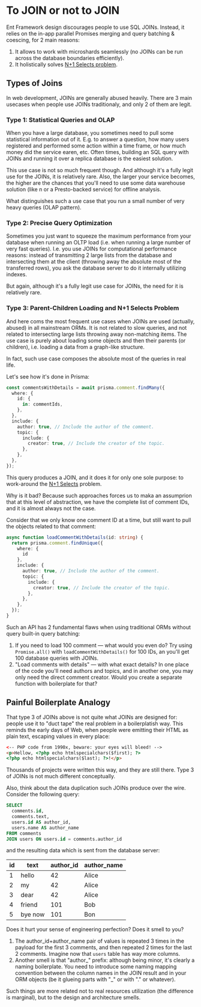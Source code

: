 # To JOIN or not to JOIN

Ent Framework design discourages people to use SQL JOINs. Instead, it relies on the in-app parallel Promises merging and query batching & coescing, for 2 main reasons:

1. It allows to work with microshards seamlessly (no JOINs can be run across the database boundaries efficiently).
2. It holistically solves [N+1 Selects problem](../getting-started/n+1-selects-solution.md).

## Types of Joins

In web development, JOINs are generally abused heavily. There are 3 main usecases when people use JOINs traditionaly, and only 2 of them are legit.

### Type 1: Statistical Queries and OLAP

When you have a large database, you sometimes need to pull some statistical information out of it. E.g. to answer a question, how many users registered and performed some action within a time frame, or how much money did the service earen, etc. Often times, building an SQL query with JOINs and running it over a replica database is the easiest solution.

This use case is not so much frequent though. And although it's a fully legit use for the JOINs, it is relatively rare. Also, the larger your service becomes, the higher are the chances that you'll need to use some data warehouse solution (like n or a Presto-backed service) for offline analysis.

What distinguishes such a use case that you run a small number of very heavy queries (OLAP pattern).

### Type 2: Precise Query Optimization

Sometimes you just want to squeeze the maximum performance from your database when running an OLTP load (i.e. when running a large number of very fast queries). I.e. you use JOINs for computational performance reasons: instead of transmitting 2 large lists from the database and intersecting them at the client (throwing away the absolute most of the transferred rows), you ask the database server to do it internally utilizing indexes.

But again, although it's a fully legit use case for JOINs, the need for it is relatively rare.

### Type 3: Parent-Children Loading and N+1 Selects Problem

And here coms the most frequent use cases when JOINs are used (actually, abused) in all mainstream ORMs. It is not related to slow queries, and not related to intersecting large lists throwing away non-matching items. The use case is purely about loading some objects and then their parents (or children), i.e. loading a data from a graph-like structure.

In fact, such use case composes the absolute most of the queries in real life.

Let's see how it's done in Prisma:

```typescript
const commentsWithDetails = await prisma.comment.findMany({
  where: {
    id: {
      in: commentIds,
    },
  },
  include: {
    author: true, // Include the author of the comment.
    topic: {
      include: {
        creator: true, // Include the creator of the topic.
      },
    },
  },
});
```

This query produces a JOIN, and it does it for only one sole purpose: to work-around the [N+1 Selects](../getting-started/n+1-selects-solution.md) problem.

Why is it bad? Because such approaches forces us to maka an assumprion that at this level of abstraction, we have the complete list of comment IDs, and it is almost always not the case.

Consider that we only know one comment ID at a time, but still want to pull the objects related to that comment:

```typescript
async function loadCommentWithDetails(id: string) {
  return prisma.comment.findUnique({
    where: {
      id
    },
    include: {
      author: true, // Include the author of the comment.
      topic: {
        include: {
          creator: true, // Include the creator of the topic.
        },
      },
    },
  });
}
```

Such an API has 2 fundamental flaws when using traditional ORMs without query built-in query batching:

1. If you need to load 100 comment — what would you even do? Try using `Promise.all()` with `loadCommentWithDetails()` for 100 IDs, an you'll get 100 database queries with JOINs.
2. "Load comments with details" — with what exact details? In one place of the code you'll need authors and topics, and in another one, you may only need the direct comment creator. Would you create a separate function with boilerplate for that?

## Painful Boilerplate Analogy

That type 3 of JOINs above is not quite what JOINs are designed for: people use it to "duct tape" the real problem in a boilerplatish way. This reminds the early days of Web, when people were emitting their HTML as plain text, escaping values in every place:

```html
<-- PHP code from 1990x, beware: your eyes will bleed! -->
<p>Hellow, <?php echo htmlspecialchars($first); ?>
<?php echo htmlspecialchars($last); ?>!</p>
```

Thousands of projects were written this way, and they are still there. Type 3 of JOINs is not much different conceptually.

Also, think about the data duplication such JOINs produce over the wire. Consider the following query:

```sql
SELECT
  comments.id,
  comments.text,
  users.id AS author_id,
  users.name AS author_name
FROM comments
JOIN users ON users.id = comments.author_id
```

and the resulting data which is sent from the database server:

| id | text    | author\_id | author\_name |
| -- | ------- | ---------- | ------------ |
| 1  | hello   | 42         | Alice        |
| 2  | my      | 42         | Alice        |
| 3  | dear    | 42         | Alice        |
| 4  | friend  | 101        | Bob          |
| 5  | bye now | 101        | Bon          |

Does it hurt your sense of engineering perfection? Does it smell to you?

1. The author\_id+author\_name pair of values is repeated 3 times in the payload for the first 3 comments, and then repeated 2 times for the last 2 comments. Imagine now that `users` table has way more columns.
2. Another smell is that "author\_" prefix: although being minor, it's clearly a naming boilerplate. You need to introduce some naming mapping convention between the column names in the JOIN result and in your ORM objects (be it glueing parts with "\_" or with "." or whatever).

Such things are more related not to real resources utilization (the difference is marginal), but to the design and architecture smells.

